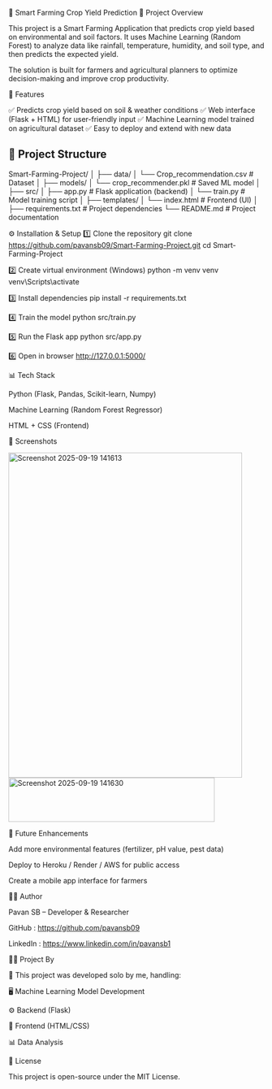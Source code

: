 🌾 Smart Farming Crop Yield Prediction
📌 Project Overview

This project is a Smart Farming Application that predicts crop yield based on environmental and soil factors.
It uses Machine Learning (Random Forest) to analyze data like rainfall, temperature, humidity, and soil type, and then predicts the expected yield.

The solution is built for farmers and agricultural planners to optimize decision-making and improve crop productivity.

🚀 Features

✅ Predicts crop yield based on soil & weather conditions
✅ Web interface (Flask + HTML) for user-friendly input
✅ Machine Learning model trained on agricultural dataset
✅ Easy to deploy and extend with new data


## 📂 Project Structure

Smart-Farming-Project/
│
├── data/
│ └── Crop_recommendation.csv # Dataset
│
├── models/
│ └── crop_recommender.pkl # Saved ML model
│
├── src/
│ ├── app.py # Flask application (backend)
│ └── train.py # Model training script
│
├── templates/
│ └── index.html # Frontend (UI)
│
├── requirements.txt # Project dependencies
└── README.md # Project documentation





⚙️ Installation & Setup
1️⃣ Clone the repository
git clone https://github.com/pavansb09/Smart-Farming-Project.git
cd Smart-Farming-Project

2️⃣ Create virtual environment (Windows)
python -m venv venv
venv\Scripts\activate

3️⃣ Install dependencies
pip install -r requirements.txt

4️⃣ Train the model
python src/train.py

5️⃣ Run the Flask app
python src/app.py

6️⃣ Open in browser
http://127.0.0.1:5000/

📊 Tech Stack

Python (Flask, Pandas, Scikit-learn, Numpy)

Machine Learning (Random Forest Regressor)

HTML + CSS (Frontend)

📸 Screenshots

<img width="460" height="640" alt="Screenshot 2025-09-19 141613" src="https://github.com/user-attachments/assets/27e02674-5b4e-479d-bfde-378197793b56" />
<img width="406" height="87" alt="Screenshot 2025-09-19 141630" src="https://github.com/user-attachments/assets/df2c6c1b-4a19-41c4-8ac4-fbe99c163de8" />


🎯 Future Enhancements

Add more environmental features (fertilizer, pH value, pest data)

Deploy to Heroku / Render / AWS for public access

Create a mobile app interface for farmers

👨‍💻 Author

Pavan SB – Developer & Researcher

GitHub : https://github.com/pavansb09

LinkedIn : https://www.linkedin.com/in/pavansb1

👨‍💻 Project By

🚀 This project was developed solo by me, handling:

🖥️ Machine Learning Model Development

⚙️ Backend (Flask)

🎨 Frontend (HTML/CSS)

📊 Data Analysis


📜 License

This project is open-source under the MIT License.
